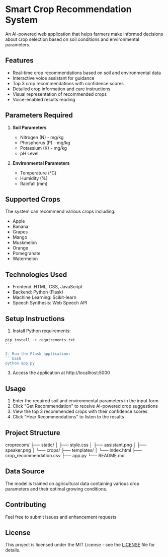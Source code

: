 # Smart Crop Recommendation System

An AI-powered web application that helps farmers make informed decisions about crop selection based on soil conditions and environmental parameters.

## Features

- Real-time crop recommendations based on soil and environmental data
- Interactive voice assistant for guidance
- Top 3 crop recommendations with confidence scores
- Detailed crop information and care instructions
- Visual representation of recommended crops
- Voice-enabled results reading

## Parameters Required

1. **Soil Parameters**
   - Nitrogen (N) - mg/kg
   - Phosphorus (P) - mg/kg
   - Potassium (K) - mg/kg
   - pH Level

2. **Environmental Parameters**
   - Temperature (°C)
   - Humidity (%)
   - Rainfall (mm)

## Supported Crops

The system can recommend various crops including:
- Apple
- Banana
- Grapes
- Mango
- Muskmelon
- Orange
- Pomegranate
- Watermelon

## Technologies Used

- Frontend: HTML, CSS, JavaScript
- Backend: Python (Flask)
- Machine Learning: Scikit-learn
- Speech Synthesis: Web Speech API

## Setup Instructions

1. Install Python requirements:
```bash
pip install -r requirements.txt
'''

2. Run the Flask application:
```bash
python app.py
 ```

3. Access the application at http://localhost:5000

## Usage
1. Enter the required soil and environmental parameters in the input form
2. Click "Get Recommendation" to receive AI-powered crop suggestions
3. View the top 3 recommended crops with their confidence scores
4. Click "Hear Recommendations" to listen to the results

## Project Structure
croprecom/
├── static/
│   ├── style.css
│   ├── assistant.png
│   ├── speaker.png
│   └── crops/
├── templates/
│   └── index.html
├── crop_recommendation.csv
├── app.py
└── README.md

## Data Source
The model is trained on agricultural data containing various crop parameters and their optimal growing conditions.

## Contributing
Feel free to submit issues and enhancement requests

## License

This project is licensed under the MIT License - see the [LICENSE](LICENSE) file for details.
